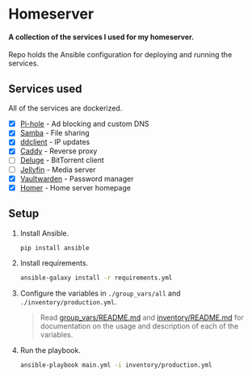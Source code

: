Homeserver
==========

#### A collection of the services I used for my homeserver.

Repo holds the Ansible configuration for deploying and running the services.

## Services used

All of the services are dockerized.

- [x] [Pi-hole](https://pi-hole.net/) - Ad blocking and custom DNS
- [x] [Samba](https://www.samba.org/) - File sharing
- [x] [ddclient](https://ddclient.net/) - IP updates
- [x] [Caddy](https://caddyserver.com/) - Reverse proxy
- [ ] [Deluge](https://deluge-torrent.org/) - BitTorrent client
- [ ] [Jellyfin](https://jellyfin.org/) - Media server
- [x] [Vaultwarden](https://github.com/dani-garcia/vaultwarden) - Password manager
- [x] [Homer](https://github.com/bastienwirtz/homer) - Home server homepage

## Setup

1. Install Ansible.
   ```bash
   pip install ansible
   ```
   
2. Install requirements.
   ```bash
   ansible-galaxy install -r requirements.yml
   ```
   
3. Configure the variables in `./group_vars/all` and `./inventory/production.yml`.

   > Read [group_vars/README.md](group_vars/README.md) and [inventory/README.md](inventory/README.md) for documentation
   on the usage and description of each of the variables.

4. Run the playbook.
   ```bash
   ansible-playbook main.yml -i inventory/production.yml
   ```
